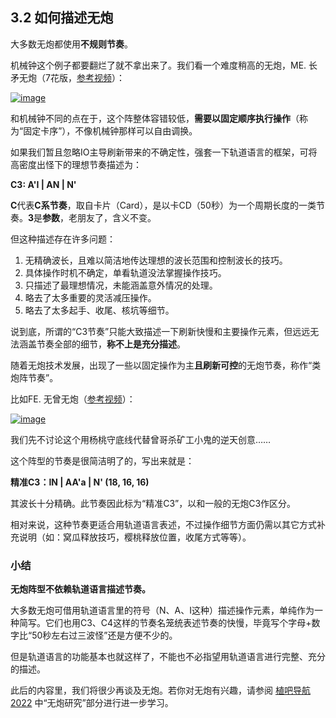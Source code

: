 ## 3.2 如何描述无炮

 

大多数无炮都使用**不规则节奏**。

 

机械钟这个例子都要翻烂了就不拿出来了。我们看一个难度稍高的无炮，ME. 长矛无炮（7花版，[参考视频](https://www.bilibili.com/video/BV1ox411W7wX)）：

 

[![image](https://forum.crescb.com/wp-content/uploads/wpforo/attachments/2/thumbnail/332-image.png)](https://forum.crescb.com/wp-content/uploads/wpforo/attachments/2/332-image.png)



 

和机械钟不同的点在于，这个阵整体容错较低，**需要以固定顺序执行操作**（称为“固定卡序”），不像机械钟那样可以自由调换。

 

如果我们暂且忽略IO主导刷新带来的不确定性，强套一下轨道语言的框架，可将高密度出怪下的理想节奏描述为：

**C3: A'I | AN | N'**

 

**C**代表**C系节奏**，取自卡片（Card），是以卡CD（50秒）为一个周期长度的一类节奏。**3**是**参数**，老朋友了，含义不变。

 

但这种描述存在许多问题：

1. 无精确波长，且难以简洁地传达理想的波长范围和控制波长的技巧。
2. 具体操作时机不确定，单看轨道没法掌握操作技巧。
3. 只描述了最理想情况，未能涵盖意外情况的处理。
4. 略去了太多重要的灵活减压操作。
5. 略去了太多起手、收尾、核坑等细节。

 

说到底，所谓的“C3节奏”只能大致描述一下刷新快慢和主要操作元素，但远远无法涵盖节奏全部的细节，**称不上是充分描述**。

 

 

随着无炮技术发展，出现了一些以固定操作为主**且刷新可控**的无炮节奏，称作“类炮阵节奏”。

 

比如FE. 无曾无炮（[参考视频](https://www.bilibili.com/video/BV1EB4y1F7Ya)）：

 

[![image](https://forum.crescb.com/wp-content/uploads/wpforo/attachments/2/thumbnail/333-image.png)](https://forum.crescb.com/wp-content/uploads/wpforo/attachments/2/333-image.png)



 

我们先不讨论这个用杨桃守底线代替曾哥杀矿工小鬼的逆天创意……

 

这个阵型的节奏是很简洁明了的，写出来就是：

**精准C3：IN | AA'a | N' (18, 16, 16)**

 

其波长十分精确。此节奏因此标为“精准C3”，以和一般的无炮C3作区分。

 

相对来说，这种节奏更适合用轨道语言表述，不过操作细节方面仍需以其它方式补充说明（如：窝瓜释放技巧，樱桃释放位置，收尾方式等等）。

 

 

### 小结

 

**无炮阵型不依赖轨道语言描述节奏。**

 

大多数无炮可借用轨道语言里的符号（N、A、I这种）描述操作元素，单纯作为一种简写。它们也用C3、C4这样的节奏名笼统表述节奏的快慢，毕竟写个字母+数字比“50秒左右过三波怪”还是方便不少的。

 

但是轨道语言的功能基本也就这样了，不能也不必指望用轨道语言进行完整、充分的描述。

 

此后的内容里，我们将很少再谈及无炮。若你对无炮有兴趣，请参阅 [植吧导航2022](https://docs.qq.com/doc/DUmRPYlpBSFVmcVBO) 中“无炮研究”部分进行进一步学习。